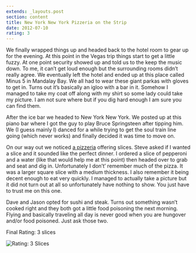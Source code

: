 ```yaml
---
extends: _layouts.post
section: content
title: New York New York Pizzeria on the Strip
date: 2012-07-10
rating: 3
---
```


We finally wrapped things up and headed back to the hotel room to gear up for the evening. At this point in the Vegas trip things start to get a little fuzzy. At one point security showed up and told us to the keep the music down. To me, it can’t get loud enough but the surrounding rooms didn’t really agree. We eventually left the hotel and ended up at this place called Minus 5 in Mandalay Bay. We all had to wear these giant parkas with gloves to get in. Turns out it’s basically an igloo with a bar in it. Somehow I managed to take my coat off along with my shirt so some lady could take my picture. I am not sure where but if you dig hard enough I am sure you can find them.

After the ice bar we headed to New York New York. We posted up at this piano bar where I got the guy to play Bruce Springsteen after tipping him. We (I guess mainly I) danced for a while trying to get the soul train line going (which never works) and finally decided it was time to move on.

On our way out we noticed [a pizzeria](http://newyorknewyork.com/restaurants/ny-pizzeria.aspx) offering slices. Steve asked if I wanted a slice and it sounded like the perfect dinner. I ordered a slice of pepperoni and a water (like that would help me at this point) then headed over to grab and seat and dig in. Unfortunately I don’t’ remember much of the pizza. It was a larger square slice with a medium thickness. I also remember it being decent enough to eat very quickly. I managed to actually take a picture but it did not turn out at all so unfortunately have nothing to show. You just have to trust me on this one.

Dave and Jason opted for sushi and steak. Turns out something wasn’t cooked right and they both got a little food poisoning the next morning. Flying and basically traveling all day is never good when you are hungover and/or food poisoned. Just ask those two.

Final Rating: 3 slices

![Rating: 3 Slices](/assets/img/pizza3_sm.jpg)